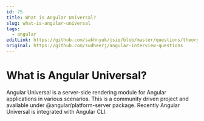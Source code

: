 ```yaml
---
id: 75
title: What is Angular Universal?
slug: what-is-angular-universal
tags:
  - angular
editLink: https://github.com/sakhnyuk/jsiq/blob/master/questions/theory/angular/75.md
original: https://github.com/sudheerj/angular-interview-questions
---
```


# What is Angular Universal?

Angular Universal is a server-side rendering module for Angular applications in various scenarios. This is a community driven project and available under @angular/platform-server package. Recently Angular Universal is integrated with Angular CLI.
